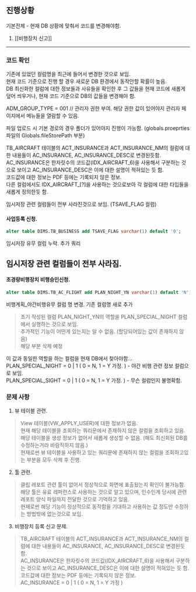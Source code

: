 ## 진행상황   
기본전제 - 현재 DB 상황에 맞춰서 코드를 변경해야함.  
  

1. [[비행장치 신고]]






  
  
---  
  
### 코드 확인  
기존에 있었던 컬럼명을 최근에 들어서 변경한 것으로 보임.  
현재 코드 기준으로 진행 할 경우 새로운 DB 환경에서 동작안할 확률이 높음.  
DB 최신화한 컬럼에 대한 정보들과 사유들을 확인한 후 그 값들을 현재 코드에 새롭게 덮어 씌우거나, 현재 코드 기준으로 DB의 값들을 변경해야 함.       
  
ADM_GROUP_TYPE = 001 // 관리자 권한 부여. 해당 권한 값이 있어야지 관리자 페이지에서 메뉴들을 열람할 수 있음.         
  
파일 업로드 시 기본 경로의 경우 폴더가 있어야지 진행이 가능함. (globals.proeprties 파일의 Globals.fileStorePath 부분)                     
  
TB_AIRCRAFT 테이블의 ACT_INSURANCE과 ACT_INSURANCE_NM의 컬럼에 대한 내용들이 AC_INSURANCE, AC_INSURANCE_DESC로 변경된듯함.  
AC_INSURANCE은 한자릿수의 코드값(IDX_AIRCRAFT_6)을 사용해서 구분하는 것으로 보이고 AC_INSURANCE_DESC은 이에 대한 설명이 적혀있는 듯 함.  
코드값에 대한 정보는 PDF 등에는 기록되지 않은 정보.  
다른 컬럼에서도 IDX_AIRCRAFT_[?]을 사용하는 것으로보아 각 컬럼에 대한 타입들을 새롭게 정의한듯 함.  
  
임시저장 관련 컬럼들이 전부 사라진것으로 보임. (TSAVE_FLAG 컬럼)  
  
#### 사업등록 신청.  
```sql  
alter table DIMS.TB_BUSINESS add TSAVE_FLAG varchar(1) default '0';  
```  
임시저장 유무 컬럼 누락. 추가 쿼리  
  
임시저장 관련 컬럼들이 전부 사라짐.  
---  
  
#### 초경량비행장치 비행승인신청.  
```sql  
alter table DIMS.TB_AC_FLIGHT add PLAN_NIGHT_YN varchar(1) default 'N';  
```  
비행계획_야간비행유무 컬럼 명 변경. 기존 컬럼명 새로 추가  
> 초기 작성된 컬럼 PLAN_NIGHT_YN의 역할을 PLAN_SPECIAL_NIGHT 컬럼에서 실행하는 것으로 보임.  
추가적인 기능이 어떤게 있는지는 알 수 없음. (할당되어있는 값이 존재하지 않음)  
> 해당 부분 삭제 예정  
  
이 값과 동일한 역할을 하는 컬럼을 현재 DB에서 찾아야함...  
PLAN_SPECIAL_NIGHT = 0 | 1 ( 0 = N, 1 = Y 가정. ) - 야간 비행 관련 정보 컬럼으로 보임.  
PLAN_SPECIAL_SIGHT = 0 | 1 ( 0 = N, 1 = Y 가정. ) - 무슨 컬럼인지 불명확함.  
  
### 문제 사항  
1. 뷰 테이블 관련.  
> View 테이블(VW_APPLY_USER)에 대한 정보가 없음.  
현재 해당 테이블을 조회하는 쿼리문에서 존재하지 않은 컬럼을 조회하고 있음.  
해당 테이블을 생성 정보가 없어서 새롭게 생성할 수 없음. (해도 최신회된 DB를 수정하는거라 바람직하지 않음.)  
현재로썬 뷰 테이블을 사용하고 있는 쿼리문에 존재하지 않는 컬럼을 조회하고있는 부분을 모두 삭제 후 진행.  
  
2. 툴 관련.  
> 클립 레포트 관련 툴이 없어서 정상적으로 화면에 표출됬는지 확인이 불가능함.  
해당 툴은 유료 레퍼런스로 사용하는 것으로 알고 있으며, 인수인계 당시에 관련 레포트 양식 파일까지 전달한 것으로 기억하고 있음.  
현재로썬 해당 기능이 정상적으로 동작함을 기대하고 사용하는 값 정도만 수정하는 방법밖에 없는것으로 보임.  
  
  
3. 비행장치 등록 신고 문제.  
> TB_AIRCRAFT 테이블의 ACT_INSURANCE과 ACT_INSURANCE_NM의 컬럼에 대한 내용들이 AC_INSURANCE, AC_INSURANCE_DESC로 변경된듯함.  
AC_INSURANCE은 한자릿수의 코드값(IDX_AIRCRAFT_6)을 사용해서 구분하는 것으로 보이고 AC_INSURANCE_DESC은 이에 대한 설명이 적혀있는 듯 함.  
코드값에 대한 정보는 PDF 등에는 기록되지 않은 정보.  
AC_INSURANCE = 0 | 1 ( 0 = N, 1 = Y 가정 )




